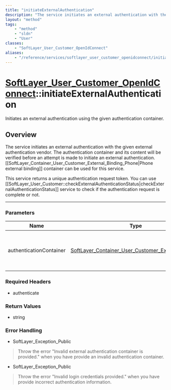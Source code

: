 ```yaml
---
title: "initiateExternalAuthentication"
description: "The service initiates an external authentication with the given external authentication vendor. The authentication conta... "
layout: "method"
tags:
    - "method"
    - "sldn"
    - "User"
classes:
    - "SoftLayer_User_Customer_OpenIdConnect"
aliases:
    - "/reference/services/softlayer_user_customer_openidconnect/initiateExternalAuthentication"
---
```

# [SoftLayer_User_Customer_OpenIdConnect](/reference/services/SoftLayer_User_Customer_OpenIdConnect)::initiateExternalAuthentication

Initiates an external authentication using the given authentication container.


## Overview 
The service initiates an external authentication with the given external authentication vendor. The authentication container and its content will be verified before an attempt is made to initiate an external authentication. [[SoftLayer_Container_User_Customer_External_Binding_Phone|Phone external binding]] container can be used for this service. 

This service returns a unique authentication request token. You can use [[SoftLayer_User_Customer::checkExternalAuthenticationStatus|checkExternalAuthenticationStatus]] service to check if the authentication request is complete or not. 

-----

### Parameters 
|Name | Type | Description |
| --- | --- | --- |
|authenticationContainer| <a href='/reference/datatypes/SoftLayer_Container_User_Customer_External_Binding'>SoftLayer_Container_User_Customer_External_Binding </a>| The authentication container with the external authentication information.|


### Required Headers
* authenticate


### Return Values
* string



### Error Handling

* SoftLayer_Exception_Public 

> Throw the error "Invalid external authentication container is provided." when you have provide an invalid authentication container. 

* SoftLayer_Exception_Public 

> Throw the error "Invalid login credentials provided." when you have provide incorrect authentication information. 



